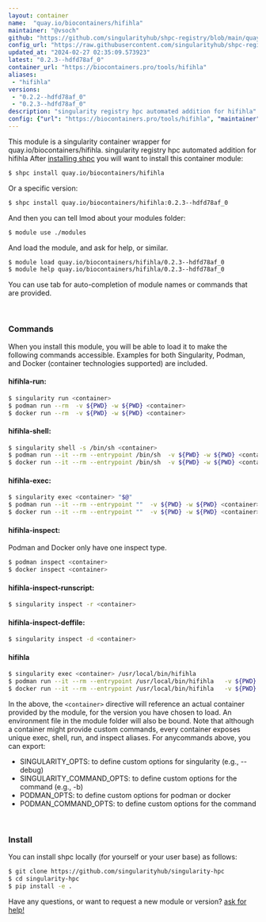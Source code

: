 ```yaml
---
layout: container
name:  "quay.io/biocontainers/hifihla"
maintainer: "@vsoch"
github: "https://github.com/singularityhub/shpc-registry/blob/main/quay.io/biocontainers/hifihla/container.yaml"
config_url: "https://raw.githubusercontent.com/singularityhub/shpc-registry/main/quay.io/biocontainers/hifihla/container.yaml"
updated_at: "2024-02-27 02:35:09.573923"
latest: "0.2.3--hdfd78af_0"
container_url: "https://biocontainers.pro/tools/hifihla"
aliases:
 - "hifihla"
versions:
 - "0.2.2--hdfd78af_0"
 - "0.2.3--hdfd78af_0"
description: "singularity registry hpc automated addition for hifihla"
config: {"url": "https://biocontainers.pro/tools/hifihla", "maintainer": "@vsoch", "description": "singularity registry hpc automated addition for hifihla", "latest": {"0.2.3--hdfd78af_0": "sha256:90a0fd81202c4bc91a8abdbd43cdf9bc679ed7b6ceeee599b496b49e0d2010cd"}, "tags": {"0.2.2--hdfd78af_0": "sha256:f5efb93d34dea99aed8d8de49295279ee7685b6ce84a57b16f2008be5af8b0ac", "0.2.3--hdfd78af_0": "sha256:90a0fd81202c4bc91a8abdbd43cdf9bc679ed7b6ceeee599b496b49e0d2010cd"}, "docker": "quay.io/biocontainers/hifihla", "aliases": {"hifihla": "/usr/local/bin/hifihla"}}
---
```


This module is a singularity container wrapper for quay.io/biocontainers/hifihla.
singularity registry hpc automated addition for hifihla
After [installing shpc](#install) you will want to install this container module:


```bash
$ shpc install quay.io/biocontainers/hifihla
```

Or a specific version:

```bash
$ shpc install quay.io/biocontainers/hifihla:0.2.3--hdfd78af_0
```

And then you can tell lmod about your modules folder:

```bash
$ module use ./modules
```

And load the module, and ask for help, or similar.

```bash
$ module load quay.io/biocontainers/hifihla/0.2.3--hdfd78af_0
$ module help quay.io/biocontainers/hifihla/0.2.3--hdfd78af_0
```

You can use tab for auto-completion of module names or commands that are provided.

<br>

### Commands

When you install this module, you will be able to load it to make the following commands accessible.
Examples for both Singularity, Podman, and Docker (container technologies supported) are included.

#### hifihla-run:

```bash
$ singularity run <container>
$ podman run --rm  -v ${PWD} -w ${PWD} <container>
$ docker run --rm  -v ${PWD} -w ${PWD} <container>
```

#### hifihla-shell:

```bash
$ singularity shell -s /bin/sh <container>
$ podman run --it --rm --entrypoint /bin/sh  -v ${PWD} -w ${PWD} <container>
$ docker run --it --rm --entrypoint /bin/sh  -v ${PWD} -w ${PWD} <container>
```

#### hifihla-exec:

```bash
$ singularity exec <container> "$@"
$ podman run --it --rm --entrypoint ""  -v ${PWD} -w ${PWD} <container> "$@"
$ docker run --it --rm --entrypoint ""  -v ${PWD} -w ${PWD} <container> "$@"
```

#### hifihla-inspect:

Podman and Docker only have one inspect type.

```bash
$ podman inspect <container>
$ docker inspect <container>
```

#### hifihla-inspect-runscript:

```bash
$ singularity inspect -r <container>
```

#### hifihla-inspect-deffile:

```bash
$ singularity inspect -d <container>
```


#### hifihla

```bash
$ singularity exec <container> /usr/local/bin/hifihla
$ podman run --it --rm --entrypoint /usr/local/bin/hifihla   -v ${PWD} -w ${PWD} <container> -c " $@"
$ docker run --it --rm --entrypoint /usr/local/bin/hifihla   -v ${PWD} -w ${PWD} <container> -c " $@"
```



In the above, the `<container>` directive will reference an actual container provided
by the module, for the version you have chosen to load. An environment file in the
module folder will also be bound. Note that although a container
might provide custom commands, every container exposes unique exec, shell, run, and
inspect aliases. For anycommands above, you can export:

 - SINGULARITY_OPTS: to define custom options for singularity (e.g., --debug)
 - SINGULARITY_COMMAND_OPTS: to define custom options for the command (e.g., -b)
 - PODMAN_OPTS: to define custom options for podman or docker
 - PODMAN_COMMAND_OPTS: to define custom options for the command

<br>

### Install

You can install shpc locally (for yourself or your user base) as follows:

```bash
$ git clone https://github.com/singularityhub/singularity-hpc
$ cd singularity-hpc
$ pip install -e .
```

Have any questions, or want to request a new module or version? [ask for help!](https://github.com/singularityhub/singularity-hpc/issues)